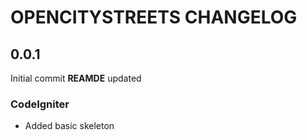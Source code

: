 OPENCITYSTREETS CHANGELOG
=================

0.0.1
-----
Initial commit
**REAMDE** updated

### CodeIgniter
* Added basic skeleton

